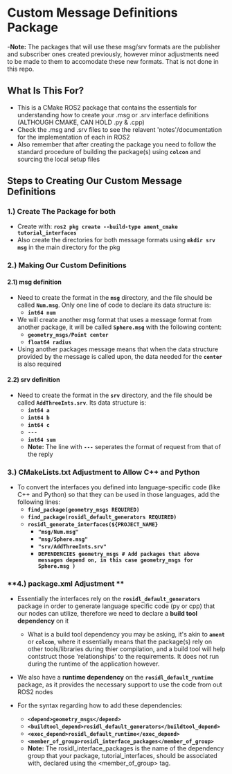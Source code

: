 
# **Custom Message Definitions Package**

-**Note:** The packages that will use these msg/srv formats are the publisher and subscriber ones created previously, however minor adjustments need to be made to them to accomodate these new formats. That is not done in this repo.

## What Is This For?

- This is a CMake ROS2 package that contains the essentials for understanding how to create your .msg or .srv interface definitions (ALTHOUGH CMAKE, CAN HOLD .py & .cpp)
- Check the .msg and .srv files to see the relavent 'notes'/documentation for the implementation of each in ROS2
- Also remember that after creating the package you need to follow the standard procedure of building the package(s) using **`colcon`** and sourcing the local setup files

## Steps to Creating Our Custom Message Definitions

### **1.) Create The Package for both**
- Create with: **`ros2 pkg create --build-type ament_cmake tutorial_interfaces`**
- Also create the directories for both message formats using **`mkdir srv msg`** in the main directory for the pkg

### **2.) Making Our Custom Definitions**
  #### 2.1) msg definition
  - Need to create the format in the **`msg`** directory, and the file should be called **`Num.msg`**. Only one line of code to declare its data structure is:
    - **`int64 num`**
  - We will create another msg format that uses a message format from another package, it will be called **`Sphere.msg`** with the following content:
    - **`geometry_msgs/Point center`**
    - **`float64 radius`**
  - Using another packages message means that when the data structure provided by the message is called upon, the data needed for the **`center`** is also required

  #### 2.2) srv definition
 - Need to create the format in the **`srv`** directory, and the file should be called **`AddThreeInts.srv`**. Its data structure is:
    - **`int64 a`**
    - **`int64 b`**
    - **`int64 c`**
    - **`---`**
    - **`int64 sum`**
    - **Note:** The line with **`---`** seperates the format of request from that of the reply

### **3.) CMakeLists.txt Adjustment to Allow C++ and Python**
- To convert the interfaces you defined into language-specific code (like C++ and Python) so that they can be used in those languages, add the following lines:
  - **`find_package(geometry_msgs REQUIRED)`**
  - **`find_package(rosidl_default_generators REQUIRED)`**
  - **`rosidl_generate_interfaces(${PROJECT_NAME}`**
    - **`"msg/Num.msg"`**
    - **`"msg/Sphere.msg"`**
    - **`"srv/AddThreeInts.srv"`**
    - **`DEPENDENCIES geometry_msgs # Add packages that above messages depend on, in this case geometry_msgs for Sphere.msg )`**

### **4.) package.xml Adjustment **
- Essentially the interfaces rely on the **`rosidl_default_generators`** package in order to generate language specific code (py or cpp) that our nodes can utilize, therefore we need to declare a **build tool dependency** on it
  - What is a build tool dependency you may be asking, it's akin to **`ament`** or **`colcon`**, where it essentially means that the package(s) rely on other tools/libraries during thier compilation, and a build tool will help contstruct those 'relationships' to the requirements. It does not run during the runtime of the application however.

- We also have a **runtime dependency** on the **`rosidl_default_runtime`** package, as it provides the necessary support to use the code from out ROS2 nodes
- For the syntax regarding how to add these dependencies:
  - **`<depend>geometry_msgs</depend>`**
  - **`<buildtool_depend>rosidl_default_generators</buildtool_depend>`**
  - **`<exec_depend>rosidl_default_runtime</exec_depend>`**
  - **`<member_of_group>rosidl_interface_packages</member_of_group>`**
  - **Note:** The rosidl_interface_packages is the name of the dependency group that your package, tutorial_interfaces, should be associated with, declared using the <member_of_group> tag.
  

